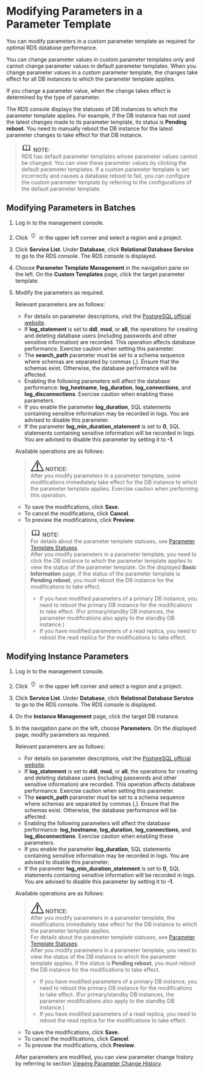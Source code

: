 # Modifying Parameters in a Parameter Template<a name="en-us_topic_pg_configuration"></a>

You can modify parameters in a custom parameter template as required for optimal RDS database performance.

You can change parameter values in custom parameter templates only and cannot change parameter values in default parameter templates. When you change parameter values in a custom parameter template, the changes take effect for all DB instances to which the parameter template applies.

If you change a parameter value, when the change takes effect is determined by the type of parameter.

The RDS console displays the statuses of DB instances to which the parameter template applies. For example, if the DB instance has not used the latest changes made to its parameter template, its status is  **Pending reboot**. You need to manually reboot the DB instance for the latest parameter changes to take effect for that DB instance.

>![](public_sys-resources/icon-note.gif) **NOTE:**   
>RDS has default parameter templates whose parameter values cannot be changed. You can view these parameter values by clicking the default parameter templates. If a custom parameter template is set incorrectly and causes a database reboot to fail, you can configure the custom parameter template by referring to the configurations of the default parameter template.  

## Modifying Parameters in Batches<a name="section11158153171920"></a>

1.  Log in to the management console.
2.  Click  ![](figures/region.png)  in the upper left corner and select a region and a project.
3.  Click  **Service List**. Under  **Database**, click  **Relational Database Service**  to go to the RDS console. The RDS console is displayed.
4.  Choose  **Parameter Template Management**  in the navigation pane on the left. On the  **Custom Templates**  page, click the target parameter template.
5.  Modify the parameters as required.

    Relevant parameters are as follows:

    -   For details on parameter descriptions, visit the  [PostgreSQL official website](https://www.postgresql.org/docs/current/static/runtime-config.html).
    -   If  **log\_statement**  is set to  **ddl**,  **mod**, or  **all**, the operations for creating and deleting database users \(including passwords and other sensitive information\) are recorded. This operation affects database performance. Exercise caution when setting this parameter.
    -   The  **search\_path**  parameter must be set to a schema sequence where schemas are separated by commas \(,\). Ensure that the schemas exist. Otherwise, the database performance will be affected.
    -   Enabling the following parameters will affect the database performance:  **log\_hostname**,  **log\_duration**,  **log\_connections**, and  **log\_disconnections**. Exercise caution when enabling these parameters.
    -   If you enable the parameter  **log\_duration**, SQL statements containing sensitive information may be recorded in logs. You are advised to disable this parameter.
    -   If the parameter  **log\_min\_duration\_statement**  is set to  **0**, SQL statements containing sensitive information will be recorded in logs. You are advised to disable this parameter by setting it to  **-1**.

    Available operations are as follows:

    >![](public_sys-resources/icon-notice.gif) **NOTICE:**   
    >After you modify parameters in a parameter template, some modifications immediately take effect for the DB instance to which the parameter template applies. Exercise caution when performing this operation.  

    -   To save the modifications, click  **Save**.
    -   To cancel the modifications, click  **Cancel**.
    -   To preview the modifications, click  **Preview**.

    >![](public_sys-resources/icon-note.gif) **NOTE:**   
    >For details about the parameter template statuses, see  [Parameter Template Statuses](db-instance-statuses.md#sf14afc99d1fe4941b44ffca460288867).  
    >After you modify parameters in a parameter template, you need to click the DB instance to which the parameter template applies to view the status of the parameter template. On the displayed  **Basic Information**  page, if the status of the parameter template is  **Pending reboot**, you must reboot the DB instance for the modifications to take effect.  
    >-   If you have modified parameters of a primary DB instance, you need to reboot the primary DB instance for the modifications to take effect. \(For primary/standby DB instances, the parameter modifications also apply to the standby DB instance.\)  
    >-   If you have modified parameters of a read replica, you need to reboot the read replica for the modifications to take effect.  


## Modifying Instance Parameters<a name="section121732319191"></a>

1.  Log in to the management console.
2.  Click  ![](figures/region.png)  in the upper left corner and select a region and a project.
3.  Click  **Service List**. Under  **Database**, click  **Relational Database Service**  to go to the RDS console. The RDS console is displayed.
4.  On the  **Instance Management**  page, click the target DB instance.
5.  In the navigation pane on the left, choose  **Parameters**. On the displayed page, modify parameters as required.

    Relevant parameters are as follows:

    -   For details on parameter descriptions, visit the  [PostgreSQL official website](https://www.postgresql.org/docs/current/static/runtime-config.html).
    -   If  **log\_statement**  is set to  **ddl**,  **mod**, or  **all**, the operations for creating and deleting database users \(including passwords and other sensitive information\) are recorded. This operation affects database performance. Exercise caution when setting this parameter.
    -   The  **search\_path**  parameter must be set to a schema sequence where schemas are separated by commas \(,\). Ensure that the schemas exist. Otherwise, the database performance will be affected.
    -   Enabling the following parameters will affect the database performance:  **log\_hostname**,  **log\_duration**,  **log\_connections**, and  **log\_disconnections**. Exercise caution when enabling these parameters.
    -   If you enable the parameter  **log\_duration**, SQL statements containing sensitive information may be recorded in logs. You are advised to disable this parameter.
    -   If the parameter  **log\_min\_duration\_statement**  is set to  **0**, SQL statements containing sensitive information will be recorded in logs. You are advised to disable this parameter by setting it to  **-1**.

    Available operations are as follows:

    >![](public_sys-resources/icon-notice.gif) **NOTICE:**   
    >After you modify parameters in a parameter template, the modifications immediately take effect for the DB instance to which the parameter template applies.  
    >For details about the parameter template statuses, see  [Parameter Template Statuses](db-instance-statuses.md#sf14afc99d1fe4941b44ffca460288867).  
    >After you modify parameters in a parameter template, you need to view the status of the DB instance to which the parameter template applies. If the status is  **Pending reboot**, you must reboot the DB instance for the modifications to take effect.  
    >-   If you have modified parameters of a primary DB instance, you need to reboot the primary DB instance for the modifications to take effect. \(For primary/standby DB instances, the parameter modifications also apply to the standby DB instance.\)  
    >-   If you have modified parameters of a read replica, you need to reboot the read replica for the modifications to take effect.  

    -   To save the modifications, click  **Save**.
    -   To cancel the modifications, click  **Cancel**.
    -   To preview the modifications, click  **Preview**.

    After parameters are modified, you can view parameter change history by referring to section  [Viewing Parameter Change History](viewing-parameter-change-history-55.md).


